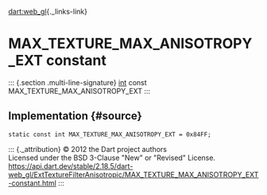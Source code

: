 [dart:web\_gl](../../dart-web_gl/dart-web_gl-library){._links-link}

MAX\_TEXTURE\_MAX\_ANISOTROPY\_EXT constant
===========================================

::: {.section .multi-line-signature}
[int](../../dart-core/int-class) const
MAX\_TEXTURE\_MAX\_ANISOTROPY\_EXT
:::

Implementation {#source}
--------------

``` {.language-dart data-language="dart"}
static const int MAX_TEXTURE_MAX_ANISOTROPY_EXT = 0x84FF;
```

::: {._attribution}
© 2012 the Dart project authors\
Licensed under the BSD 3-Clause \"New\" or \"Revised\" License.\
<https://api.dart.dev/stable/2.18.5/dart-web_gl/ExtTextureFilterAnisotropic/MAX_TEXTURE_MAX_ANISOTROPY_EXT-constant.html>
:::
